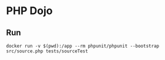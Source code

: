 # PHP Dojo

## Run

```
docker run -v $(pwd):/app --rm phpunit/phpunit --bootstrap src/source.php tests/sourceTest
```
